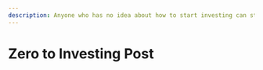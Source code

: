```yaml
---
description: Anyone who has no idea about how to start investing can start with this post.
---
```


# Zero to Investing Post

## 



